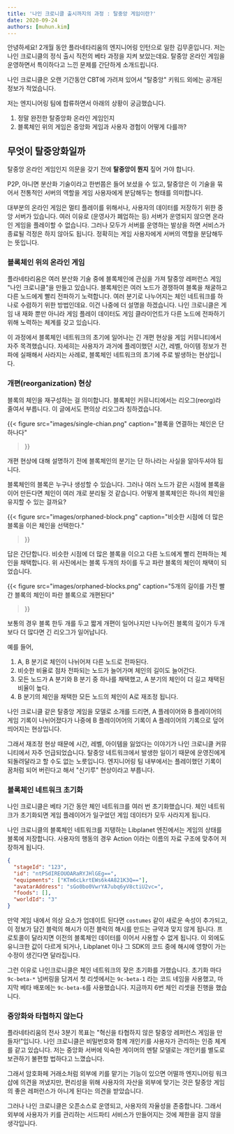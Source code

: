 ```yaml
---
title: '나인 크로니클 출시까지의 과정 : 탈중앙 게임이란?'
date: 2020-09-24
authors: [muhun.kim]
---
```


안녕하세요! 2개월 동안 플라네타리움의 엔지니어링 인턴으로 일한 김무훈입니다. 저는 나인 크로니클의 정식 출시 직전의 베타 과정을 지켜 보았는데요. 탈중앙 온라인 게임을 운영하면서 특이하다고 느낀 문제를 간단하게 소개드립니다.

나인 크로니클은 오랜 기간동안 CBT에 가려져 있어서 "탈중앙" 키워드 외에는 공개된 정보가 적었습니다.

저는 엔지니어링 팀에 합류하면서 아래의 상황이 궁금했습니다.

1. 정말 완전한 탈중앙화 온라인 게임인지
2. 블록체인 위의 게임은 중앙화 게임과 사용자 경험이 어떻게 다를까?

## 무엇이 탈중앙화일까

탈중앙 온라인 게임인지 의문을 갖기 전에 **탈중앙이 뭔지** 짚어 가야 합니다.

P2P, 아니면 분산화 기술이라고 한번쯤은 들어 보셨을 수 있고, 탈중앙은 이 기술을 묶어서 전통적인 서버의 역할을 게임 사용자에게 분담해두는 형태를 의미합니다.

대부분의 온라인 게임은 멀티 플레이를 위해서나, 사용자의 데이터를 저장하기 위한 중앙 서버가 있습니다. 여러 이유로 (운영사가 폐업하는 등) 서버가 운영되지 않으면 온라인 게임을 플레이할 수 없습니다. 그러나 모두가 서버를 운영하는 발상을 하면 서비스가 종료될 걱정은 하지 않아도 됩니다. 정확히는 게임 사용자에게 서버의 역할을 분담해두는 뜻입니다.

### 블록체인 위의 온라인 게임

플라네타리움은 여러 분산화 기술 중에 블록체인에 관심을 가져 탈중앙 레퍼런스 게임 "나인 크로니클"을 만들고 있습니다. 블록체인은 여러 노드가 경쟁하여 블록을 채굴하고 다른 노드에게 빨리 전파하기 노력합니다. 여러 분기로 나누어지는 체인 네트워크를 하나로 수렴하기 위한 방법인데요. 이건 나중에 더 설명을 하겠습니다. 나인 크로니클은 게임 내 재화 뿐만 아니라 게임 플레이 데이터도 게임 클라이언트가 다른 노드에 전파하기 위해 노력하는 체계를 갖고 있습니다.

이 과정에서 블록체인 네트워크의 초기에 일어나는 긴 개편 현상을 게임 커뮤니티에서 자주 목격했습니다. 자세히는 사용자가 과거에 플레이했던 시간, 레벨, 아이템 정보가 전파에 실패해서 사라지는 사례로, 블록체인 네트워크의 초기에 주로 발생하는 현상입니다.

### 개편(reorganization) 현상

블록의 체인을 재구성하는 걸 의미합니다. 블록체인 커뮤니티에서는 리오그(reorg)라 줄여서 부릅니다. 이 글에서도 편의상 리오그라 칭하겠습니다.

{{<
figure
  src="images/single-chian.png"
  caption="블록을 연결하는 체인은 단 하나다"
>}}

개편 현상에 대해 설명하기 전에 블록체인의 분기는 단 하나라는 사실을 알아두셔야 됩니다.

블록체인의 블록은 누구나 생성할 수 있습니다. 그러나 여러 노드가 같은 시점에 블록을 이어 만든다면 체인이 여러 개로 분리될 것 같습니다. 어떻게 블록체인은 하나의 체인을 유지할 수 있는 걸까요?

{{<
figure
  src="images/orphaned-block.png"
  caption="비슷한 시점에 더 많은 블록을 이은 체인을 선택한다."
>}}

답은 간단합니다. 비슷한 시점에 더 많은 블록을 이으고 다른 노드에게 빨리 전파하는 체인을 채택합니다. 위 사진에서는 블록 두개의 차이를 두고 파란 블록의 체인이 채택이 되었습니다.

{{<
figure
  src="images/orphaned-blocks.png"
  caption="5개의 길이를 가진 빨간 블록의 체인이 파란 블록으로 개편된다"
>}}

보통의 경우 블록 한두 개를 두고 짧게 개편이 일어나지만 나누어진 블록의 깊이가 두개보다 더 많다면 긴 리오그가 일어납니다.

예를 들어,

1. A, B 분기로 체인이 나뉘어져 다른 노드로 전파된다.
2. 비슷한 비율로 점차 전파되는 노드가 늘어가며 체인의 길이도 늘어간다.
3. 모든 노드가 A 분기와 B 분기 중 하나를 채택했고, A 분기의 체인이 더 길고 채택된 비율이 높다.
4. B 분기의 체인을 채택한 모든 노드의 체인이 A로 재조정 됩니다.

나인 크로니클 같은 탈중앙 게임을 모델로 소개를 드리면, A 플레이어와 B 플레이어의 게임 기록이 나뉘어졌다가 나중에 B 플레이어어의 기록이 A 플레이어의 기록으로 덮어 띄어지는 현상입니다.

<!-- TODO: 커뮤니티 리오그 제보 사진 추가하기 -->

그래서 재조정 현상 때문에 시간, 레벨, 아이템을 잃었다는 이야기가 나인 크로니클 커뮤니티에서 자주 언급되었습니다. 탈중앙 네트워크에서 발생한 일이기 때문에 운영진에게 되돌려달라고 할 수도 없는 노릇입니다. 엔지니어링 팀 내부에서는 플레이했던 기록이 꿈처럼 되어 버린다고 해서 "신기루" 현상이라고 부릅니다.

### 블록체인 네트워크 초기화

나인 크로니클은 베타 기간 동안 체인 네트워크를 여러 번 초기화했습니다. 체인 네트워크가 초기화되면 게임 플레이어가 일구었던 게임 데이터가 모두 사라지게 됩니다.

나인 크로니클의 블록체인 네트워크를 지탱하는 Libplanet 엔진에서는 게임의 상태를 블록에 저장합니다. 사용자의 행동의 경우 Action 이라는 이름의 자료 구조에 맞추어 저장하게 됩니다.

```json
{
  "stageId": "123",
  "id": "ntPSdIREOUOARaRYJHlGEg==",
  "equipments": ["KTm6cLkrtEWs6k4A821K3Q=="],
  "avatarAddress": "sGo0bo0VwrYA7ubq6yV8ctiU2vc=",
  "foods": [],
  "worldId": "3"
}
```

만약 게임 내에서 의상 요소가 업데이트 된다면 `costumes` 같이 새로운 속성이 추가되고, 이 정보가 담긴 블럭의 해시가 이전 블럭의 해시를 만드는 규약과 맞지 않게 됩니다. 프로토콜이 달라지면 이전의 블록체인 데이터를 이어서 사용할 수 없게 됩니다. 이 외에도 유니크한 값이 다르게 되거나, Libplanet 이나 그 SDK의 코드 중에 해시에 영향이 가는 수정이 생긴다면 달라집니다.

그런 이유로 나인크로니클은 체인 네트워크의 잦은 초기화를 가했습니다. 초기화 마다 `9c-beta-*` 넘버링을 담겨서 첫 리셋에서는 `9c-beta-1` 라는 코드 네임을 사용했고, 마지막 베타 배포에는 `9c-beta-6`를 사용했습니다. 지금까지 6번 체인 리셋을 진행을 했습니다.

### 중앙화와 타협하지 않는다

플라네타리움의 전사 3분기 목표는 "혁신을 타협하지 않은 탈중앙 레퍼런스 게임을 만들자!"입니다. 나인 크로니클은 비밀번호와 함께 개인키를 사용자가 관리하는 인증 체계를 같고 있습니다. 저는 중앙화 서버에 익숙한 게이머의 멘탈 모델로는 개인키를 별도로 보관하기 불편할 법하다고 느꼈습니다.

그래서 암호화페 거래소처럼 외부에 키를 맡기는 기능이 있으면 어떨까 엔지니어링 워크샵에 의견을 꺼냈지만, 편리성을 위해 사용자의 자산을 외부에 맞기는 것은 탈중앙 게임의 좋은 레퍼런스가 아니게 된다는 의견을 받았습니다.

그러나 나인 크로니클은 오픈소스로 운영되고, 사용자의 자율성을 존중합니다. 그래서 외부에 사용자가 키를 관리하는 서드파티 서비스가 만들어지는 것에 제한을 걸지 않을 생각입니다.
